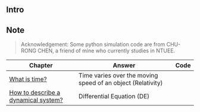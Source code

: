 ## Intro


## Note
> Acknowledgement: Some python simulation code are from CHU-RONG CHEN, a friend of mine who currently studies in NTUEE.

|Chapter|Answer|Code|
|-|-|-|
|[What is time?](LorentzTransform.md)|Time varies over the moving speed of an object (Relativity)||
|[How to describe a dynamical system?](Dynamical_System.md)|Differential Equation (DE)||

